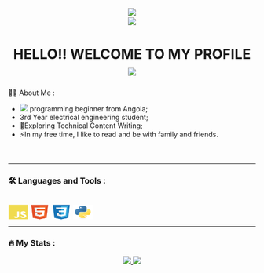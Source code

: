 <div id="header" align="center">
  <img src="https://media.giphy.com/media/emGDBYPZ2mVrsS1biZ/giphy.gif" width="250"/>
</div>

<div> 
 <div  align="center"> 
  <a href="https://instagram.com/tchissola_jeo" target="_blank"><img src="https://img.shields.io/badge/-Instagram-%23E4405F?style=for-the-badge&logo=instagram&logoColor=white" target="_blank"></a>
   
   ### 

   <h1>
     HELLO!! WELCOME TO MY PROFILE
  <img src="https://media.giphy.com/media/hvRJCLFzcasrR4ia7z/giphy.gif" width="30px"/>
</h1>
</div>

  :woman_technologist: About Me :
  <br>
  - <img src="https://media.giphy.com/media/WUlplcMpOCEmTGBtBW/giphy.gif" width="30"> programming beginner from Angola;
  - 3rd Year electrical engineering student;
  - :seedling:Exploring Technical Content Writing;
  - :zap:In my free time, I like to read and be with family and friends.
  </br>
  
  ---

### :hammer_and_wrench: Languages and Tools :
</div>
<div style="display: inline_block"><br>
  <img align="center" alt="Rafa-Js" height="30" width="40" src="https://raw.githubusercontent.com/devicons/devicon/master/icons/javascript/javascript-plain.svg">
  <img align="center" alt="Rafa-HTML" height="30" width="40" src="https://raw.githubusercontent.com/devicons/devicon/master/icons/html5/html5-original.svg">
  <img align="center" alt="Rafa-CSS" height="30" width="40" src="https://raw.githubusercontent.com/devicons/devicon/master/icons/css3/css3-original.svg">
  <img align="center" alt="Rafa-Python" height="30" width="40" src="https://raw.githubusercontent.com/devicons/devicon/master/icons/python/python-original.svg">
</div>

---

### :fire: My Stats :

<div align="center">
  <a href="https://github.com/softsola">
  <img height="180em" src="https://github-readme-stats.vercel.app/api?username=softsola&show_icons=true&theme=dracula&include_all_commits=true&count_private=true"/>
  <img height="180em" src="https://github-readme-stats.vercel.app/api/top-langs/?username=softsola&layout=compact&langs_count=7&theme=dracula"/>
</div>
